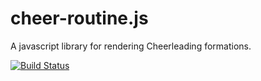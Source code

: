 cheer-routine.js
================

A javascript library for rendering Cheerleading formations.


[![Build Status](https://travis-ci.org/lucas42/cheer-routine.js.png)](https://travis-ci.org/lucas42/cheer-routine.js)
